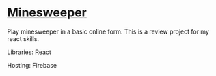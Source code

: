 
# [Minesweeper](https://noteherder-5bb10.firebaseapp.com/sign-in)

Play minesweeper in a basic online form. This is a review project for my react skills.

Libraries: React

Hosting: Firebase

